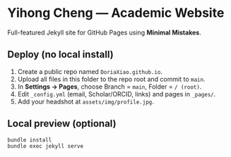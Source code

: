 # Yihong Cheng — Academic Website

Full-featured Jekyll site for GitHub Pages using **Minimal Mistakes**.

## Deploy (no local install)
1. Create a public repo named `DoriaXiao.github.io`.
2. Upload all files in this folder to the repo root and commit to `main`.
3. In **Settings → Pages**, choose Branch = `main`, Folder = `/ (root)`.
4. Edit `_config.yml` (email, Scholar/ORCID, links) and pages in `_pages/`.
5. Add your headshot at `assets/img/profile.jpg`.

## Local preview (optional)
```bash
bundle install
bundle exec jekyll serve
```
